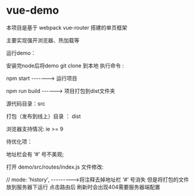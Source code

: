 # vue-demo

本项目是基于 webpack vue-router 搭建的单页框架

主要实现强开浏览器、热加载等

运行demo：

安装完node后将demo git clone 到本地 执行命令 :
	
npm start -------> 运行项目

npm run build ------> 项目打包到dist文件夹
 
源代码目录：src

打包（发布到线上）目录 ： dist

浏览器支持情况: ie >= 9

待优化项：

地址栏会有 ‘#’ 号不美观;
	
打开 demo/src/routes/index.js 文件修改:
	
// mode: 'history', --------->将注释去掉地址栏 ‘#’ 号消失 但是将打包的文件放到服务器下运行 点击路由后 刷新时会出现404需要服务器端配置
